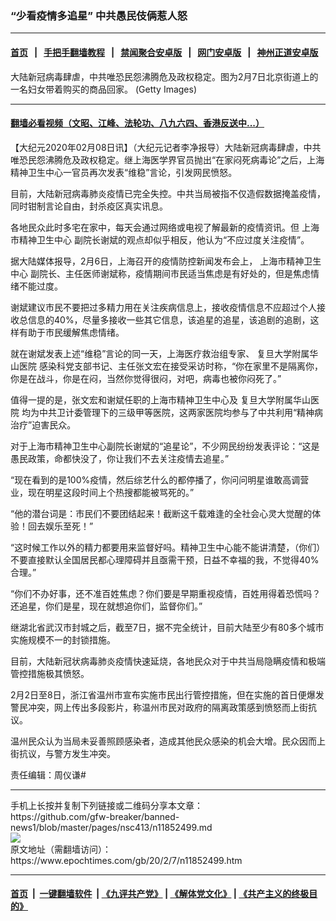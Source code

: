 ### “少看疫情多追星” 中共愚民伎俩惹人怒
------------------------

#### [首页](https://github.com/gfw-breaker/banned-news1/blob/master/README.md) &nbsp;&nbsp;|&nbsp;&nbsp; [手把手翻墙教程](https://github.com/gfw-breaker/guides/wiki) &nbsp;&nbsp;|&nbsp;&nbsp; [禁闻聚合安卓版](https://github.com/gfw-breaker/bn-android) &nbsp;&nbsp;|&nbsp;&nbsp; [网门安卓版](https://github.com/oGate2/oGate) &nbsp;&nbsp;|&nbsp;&nbsp; [神州正道安卓版](https://github.com/SzzdOgate/update) 



<div><img alt="" class="aligncenter wp-post-image" src="https://i.epochtimes.com/assets/uploads/2020/02/GettyImages-1199162471-600x400.jpg"/>
<div class="red16 caption">
 大陆新冠病毒肆虐，中共唯恐民怨沸腾危及政权稳定。图为2月7日北京街道上的一名妇女带着购买的商品回家。 (Getty Images)
</div>
</div><hr/>

#### [翻墙必看视频（文昭、江峰、法轮功、八九六四、香港反送中...）](https://github.com/gfw-breaker/banned-news1/blob/master/pages/link3.md)

<div><p>
 【大纪元2020年02月08日讯】（大纪元记者李净报导）大陆新冠病毒肆虐，中共唯恐民怨沸腾危及政权稳定。继上海医学界官员抛出“在家闷死病毒论”之后，上海精神卫生中心一官员再次发表“维稳”言论，引发网民愤怒。
</p>
<p>
 目前，大陆新冠病毒肺炎疫情已完全失控。中共当局被指不仅造假数据掩盖疫情，同时钳制言论自由，封杀疫区真实讯息。
</p>
<p>
 各地民众此时多宅在家中，每天会通过网络或电视了解最新的疫情资讯。但
 <ok href="https://www.epochtimes.com/gb/tag/%E4%B8%8A%E6%B5%B7%E5%B8%82%E7%B2%BE%E7%A5%9E%E5%8D%AB%E7%94%9F%E4%B8%AD%E5%BF%83.html">
  上海市精神卫生中心
 </ok>
 副院长谢斌的观点却似乎相反，他认为“不应过度关注疫情”。
</p>
<p>
 据大陆媒体报导，2月6日，上海召开的疫情防控新闻发布会上，
 <ok href="https://www.epochtimes.com/gb/tag/%E4%B8%8A%E6%B5%B7%E5%B8%82%E7%B2%BE%E7%A5%9E%E5%8D%AB%E7%94%9F%E4%B8%AD%E5%BF%83.html">
  上海市精神卫生中心
 </ok>
 副院长、主任医师谢斌称，疫情期间市民适当焦虑是有好处的，但是焦虑情绪不能过度。
</p>
<p>
 谢斌建议市民不要把过多精力用在关注疾病信息上，接收疫情信息不应超过个人接收总信息的40%，尽量多接收一些其它信息，该追星的追星，该追剧的追剧，这样有助于市民缓解焦虑情绪。
</p>
<p>
 就在谢斌发表上述“维稳”言论的同一天，上海医疗救治组专家、
 <ok href="https://www.epochtimes.com/gb/tag/%E5%A4%8D%E6%97%A6%E5%A4%A7%E5%AD%A6%E9%99%84%E5%B1%9E%E5%8D%8E%E5%B1%B1%E5%8C%BB%E9%99%A2.html">
  复旦大学附属华山医院
 </ok>
 感染科党支部书记、主任张文宏在接受采访时称，“你在家里不是隔离你，你是在战斗，你是在闷，当然你觉得很闷，对吧，病毒也被你闷死了。”
</p>
<p>
 值得一提的是，张文宏和谢斌任职的上海市精神卫生中心及
 <ok href="https://www.epochtimes.com/gb/tag/%E5%A4%8D%E6%97%A6%E5%A4%A7%E5%AD%A6%E9%99%84%E5%B1%9E%E5%8D%8E%E5%B1%B1%E5%8C%BB%E9%99%A2.html">
  复旦大学附属华山医院
 </ok>
 均为中共卫计委管理下的三级甲等医院，这两家医院均参与了中共利用“精神病治疗”迫害民众。
</p>
<p>
 对于上海市精神卫生中心副院长谢斌的“追星论”，不少网民纷纷发表评论：“这是愚民政策，命都快没了，你让我们不去关注疫情去追星。”
</p>
<p>
 “现在看到的是100%疫情，然后综艺什么的都停播了，你问问明星谁敢高调营业，现在明星这段时间上个热搜都能被骂死的。”
</p>
<p>
 “他的潜台词是：市民们不要团结起来！截断这千载难逢的全社会心灵大觉醒的体验！回去娱乐至死！”
</p>
<p>
 “这时候工作以外的精力都要用来监督好吗。精神卫生中心能不能讲清楚，（你们）不要直接默认全国居民都心理障碍并且亟需干预，日益不幸福的我，不觉得40%合理。”
</p>
<p>
 “你们不办好事，还不准百姓焦虑？你们要是早期重视疫情，百姓用得着恐慌吗？还追星，你们是星，现在就想追你们，监督你们。”
</p>
<p style="text-align: center;">
 <div class="video_fit_container">
 </div>
</p>
<p>
 继湖北省武汉市封城之后，截至7日，据不完全统计，目前大陆至少有80多个城市实施规模不一的封锁措施。
</p>
<p>
 目前，大陆新冠状病毒肺炎疫情快速延烧，各地民众对于中共当局隐瞒疫情和极端管控措施极其愤怒。
</p>
<p>
 2月2日至8日，浙江省温州市宣布实施市民出行管控措施，但在实施的首日便爆发警民冲突，网上传出多段影片，称温州市民对政府的隔离政策感到愤怒而上街抗议。
</p>
<p>
 温州民众认为当局未妥善照顾感染者，造成其他民众感染的机会大增。民众因而上街抗议，与警方发生冲突。
</p>
<p>
</p>
<p>
 责任编辑：周仪谦#
</p>
</div>
<hr/>
手机上长按并复制下列链接或二维码分享本文章：<br/>
https://github.com/gfw-breaker/banned-news1/blob/master/pages/nsc413/n11852499.md <br/>
<a href='https://github.com/gfw-breaker/banned-news1/blob/master/pages/nsc413/n11852499.md'><img src='https://github.com/gfw-breaker/banned-news1/blob/master/pages/nsc413/n11852499.md.png'/></a> <br/>
原文地址（需翻墙访问）：https://www.epochtimes.com/gb/20/2/7/n11852499.htm


------------------------
#### [首页](https://github.com/gfw-breaker/banned-news1/blob/master/README.md) &nbsp;|&nbsp; [一键翻墙软件](https://github.com/gfw-breaker/nogfw/blob/master/README.md) &nbsp;| [《九评共产党》](https://github.com/gfw-breaker/9ping.md/blob/master/README.md#九评之一评共产党是什么) | [《解体党文化》](https://github.com/gfw-breaker/jtdwh.md/blob/master/README.md) | [《共产主义的终极目的》](https://github.com/gfw-breaker/gczydzjmd.md/blob/master/README.md)


<img src='http://gfw-breaker.win/banned-news/pages/nsc413/n11852499.md' width='0px' height='0px'/>